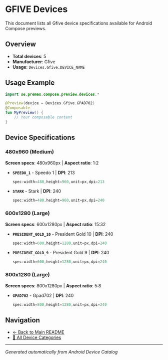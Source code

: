 # GFIVE Devices

This document lists all Gfive device specifications available for Android Compose previews.

## Overview

- **Total devices**: 5
- **Manufacturer**: Gfive
- **Usage**: `Devices.Gfive.DEVICE_NAME`

## Usage Example

```kotlin
import se.premex.compose.preview.devices.*

@Preview(device = Devices.Gfive.GPAD702)
@Composable
fun MyPreview() {
    // Your composable content
}
```

## Device Specifications

### 480x960 (Medium)

**Screen specs**: 480x960px | **Aspect ratio**: 1:2

- **`SPEEDO_1`** - Speedo 1 | **DPI**: 213
  ```kotlin
  spec:width=480,height=960,unit=px,dpi=213
  ```

- **`STARK`** - Stark | **DPI**: 240
  ```kotlin
  spec:width=480,height=960,unit=px,dpi=240
  ```

### 600x1280 (Large)

**Screen specs**: 600x1280px | **Aspect ratio**: 15:32

- **`PRESIDENT_GOLD_10`** - President Gold 10 | **DPI**: 240
  ```kotlin
  spec:width=600,height=1280,unit=px,dpi=240
  ```

- **`PRESIDENT_GOLD_9`** - President Gold 9 | **DPI**: 240
  ```kotlin
  spec:width=600,height=1280,unit=px,dpi=240
  ```

### 800x1280 (Large)

**Screen specs**: 800x1280px | **Aspect ratio**: 5:8

- **`GPAD702`** - Gpad702 | **DPI**: 240
  ```kotlin
  spec:width=800,height=1280,unit=px,dpi=240
  ```

## Navigation

- [← Back to Main README](../../README.md)
- [📱 All Device Categories](../README.md)

---
*Generated automatically from Android Device Catalog*
